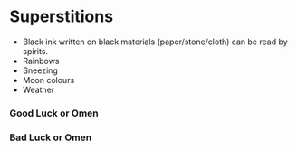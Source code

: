 # Superstitions

* Black ink written on black materials (paper/stone/cloth) can be read by spirits.
* Rainbows
* Sneezing
* Moon colours
* Weather

### Good Luck or Omen


### Bad Luck or Omen